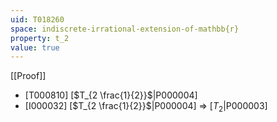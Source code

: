 ```yaml
---
uid: T018260
space: indiscrete-irrational-extension-of-mathbb{r}
property: t_2
value: true
---
```

[[Proof]]

* [T000810] [$T_{2 \frac{1}{2}}$|P000004]
* [I000032] [$T_{2 \frac{1}{2}}$|P000004] => [$T_2$|P000003]

